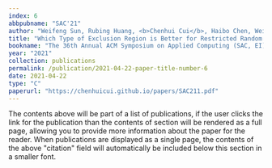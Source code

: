 ```yaml
---
index: 6
abbpubname: "SAC'21"
author: "Weifeng Sun, Rubing Huang, <b>Chenhui Cui</b>, Haibo Chen, Weijie Liu"
title: "Which Type of Exclusion Region is Better for Restricted Random Testing? An Empirical Study"
bookname: "The 36th Annual ACM Symposium on Applied Computing (SAC, EI), Short paper"
year: "2021"
collection: publications
permalink: /publication/2021-04-22-paper-title-number-6
date: 2021-04-22
type: "C"
paperurl: "https://chenhuicui.github.io/papers/SAC211.pdf"
---
```


The contents above will be part of a list of publications, if the user clicks the link for the publication than the contents of section will be rendered as a full page, allowing you to provide more information about the paper for the reader. When publications are displayed as a single page, the contents of the above "citation" field will automatically be included below this section in a smaller font.

